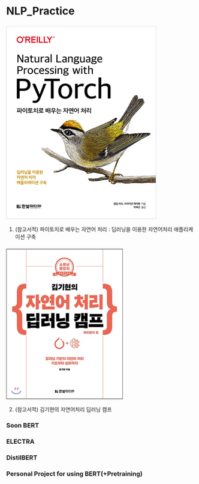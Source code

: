 # NLP_Practice
### 
![screenshot](./etc/pytorchnlp.jpg)

1. (참고서적) 파이토치로 배우는 자연어 처리 : 딥러닝을 이용한 자연어처리 애플리케이션 구축


### 

![screenshot](./etc/자연어처리.jpg)

2. (참고서적) 김기현의 자연어처리 딥러닝 캠프 

### Soon BERT
### ELECTRA
### DistilBERT
### Personal Project for using BERT(+Pretraining)
